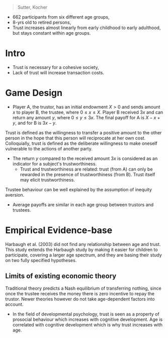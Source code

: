 >Sutter, Kocher
- 662 participants from six different age groups,
- 8-yrs old to retired persons,
- Trust increases almost linearly from early childhood to early adulthood, but stays constant within age groups. 
# Intro
- Trust is necessary for a cohesive society,
- Lack of trust will increase transaction costs.
# Game Design
- Player A, the trustor, has an initial endowment $X>0$ and sends amount $x$ to player B, the trustee, where $0 \leq x\leq X$. Player B received $3x$ and can return any amount $y$, where $0\leq y\leq 3x$. The final payoff for A is $X-x+y$, and for B is $3x-y$.

Trust is defined as the willingness to transfer a positive amount to the other person in the hope that this person will reciprocate at her own cost. Colloquially, trust is defined as the deliberate willingness to make oneself vulnerable to the actions of another party.
- The return $y$ compared to the received amount $3x$ is considered as an indicator for a subject's trustworthiness.
	- Trust and trustworthiness are related: trust (from A) can only be rewarded in the presence of trustworthiness (from B). Trust itself may elicit trustworthiness.

Trustee behaviour can be well explained by the assumption of inequity aversion.
- Average payoffs are similar in each age group between trustors and trustees.

# Empirical Evidence-base
Harbaugh et al. (2003) did not find any relationship between age and trust.
This study extends the Harbaugh study by making it easier for children to participate, covering a larger age spectrum, and they are basing their study on two fully specified hypotheses.
## Limits of existing economic theory
Traditional theory predicts a Nash equilibrium of transferring nothing, since once the trustee receives the money there is zero incentive to repay the trustor. Newer theories however do not take age-dependent factors into account.
- In the field of developmental psychology, trust is seen as a property of prosocial behaviour which increases with cognitive development. Age is correlated with cognitive development which is why trust increases with age.
